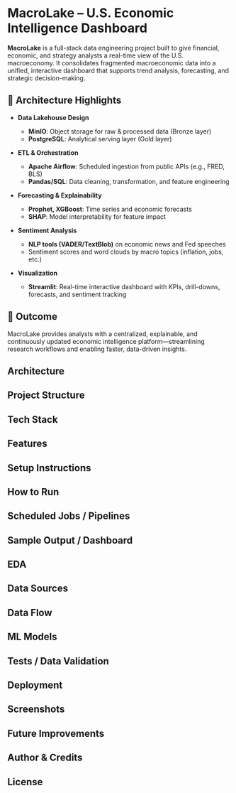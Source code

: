 # MacroLake – U.S. Economic Intelligence Dashboard

**MacroLake** is a full-stack data engineering project built to give financial, economic, and strategy analysts a real-time view of the U.S. macroeconomy. It consolidates fragmented macroeconomic data into a unified, interactive dashboard that supports trend analysis, forecasting, and strategic decision-making.

## 🔧 Architecture Highlights

- **Data Lakehouse Design**  
  - **MinIO**: Object storage for raw & processed data (Bronze layer)  
  - **PostgreSQL**: Analytical serving layer (Gold layer)  

- **ETL & Orchestration**  
  - **Apache Airflow**: Scheduled ingestion from public APIs (e.g., FRED, BLS)  
  - **Pandas/SQL**: Data cleaning, transformation, and feature engineering  

- **Forecasting & Explainability**  
  - **Prophet, XGBoost**: Time series and economic forecasts  
  - **SHAP**: Model interpretability for feature impact  

- **Sentiment Analysis**  
  - **NLP tools (VADER/TextBlob)** on economic news and Fed speeches  
  - Sentiment scores and word clouds by macro topics (inflation, jobs, etc.)

- **Visualization**  
  - **Streamlit**: Real-time interactive dashboard with KPIs, drill-downs, forecasts, and sentiment tracking

## 🎯 Outcome

MacroLake provides analysts with a centralized, explainable, and continuously updated economic intelligence platform—streamlining research workflows and enabling faster, data-driven insights.

## Architecture

## Project Structure

## Tech Stack

## Features

## Setup Instructions

## How to Run

## Scheduled Jobs / Pipelines

## Sample Output / Dashboard

## EDA

## Data Sources

## Data Flow

## ML Models

## Tests / Data Validation

## Deployment

## Screenshots

## Future Improvements

## Author & Credits

## License
